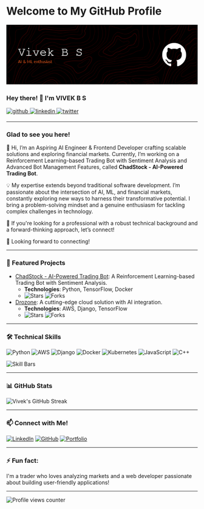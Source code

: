 # Welcome to My GitHub Profile

![Header](./vivek_banner2.png)
  
### Hey there! 👋 I'm VIVEK B S
<a href="https://github.com/astronova001" target="_blank"> 
<img src=https://img.shields.io/badge/github-%2324292e.svg?&style=for-the-badge&logo=github&logoColor=white alt=github style="margin-bottom: 5px;" /> </a>
<a href="https://linkedin.com/in/b-s-vivek" target="_blank">
<img src=https://img.shields.io/badge/linkedin-%231E77B5.svg?&style=for-the-badge&logo=linkedin&logoColor=white alt=linkedin style="margin-bottom: 5px;" />
</a>
<a href="https://twitter.com/@vivekbs01" target="_blank">
<img src=https://img.shields.io/badge/twitter-%23000000.svg?&style=for-the-badge&logo=twitter&logoColor=white alt=twitter style="margin-bottom: 5px;" />
</a>  
  
---

### Glad to see you here!  
👋 Hi, I’m an Aspiring AI Engineer & Frontend Developer crafting scalable solutions and exploring financial markets. Currently, I’m working on a Reinforcement Learning-based Trading Bot with Sentiment Analysis and Advanced Bot Management Features, called **ChadStock - AI-Powered Trading Bot**.

💡 My expertise extends beyond traditional software development. I’m passionate about the intersection of AI, ML, and financial markets, constantly exploring new ways to harness their transformative potential. I bring a problem-solving mindset and a genuine enthusiasm for tackling complex challenges in technology.

🚀 If you're looking for a professional with a robust technical background and a forward-thinking approach, let’s connect!

🔗 Looking forward to connecting!

---

### 🌟 Featured Projects
- [ChadStock - AI-Powered Trading Bot](https://github.com/astronova001/chadstock): A Reinforcement Learning-based Trading Bot with Sentiment Analysis.
  - **Technologies**: Python, TensorFlow, Docker
  - ![Stars](https://img.shields.io/github/stars/astronova001/chadstock?style=social) ![Forks](https://img.shields.io/github/forks/astronova001/chadstock?style=social)
- [Drozone](https://github.com/subhashbs36/drozone): A cutting-edge cloud solution with AI integration.
  - **Technologies**: AWS, Django, TensorFlow
  - ![Stars](https://img.shields.io/github/stars/subhashbs36/drozone?style=social) ![Forks](https://img.shields.io/github/forks/subhashbs36/drozone?style=social)

---

### 🛠️ Technical Skills
![Python](https://img.shields.io/badge/-Python-3776AB?style=flat-square&logo=python&logoColor=white) 
![AWS](https://img.shields.io/badge/-AWS-FF9900?style=flat-square&logo=amazon-aws&logoColor=white) 
![Django](https://img.shields.io/badge/-Django-092E20?style=flat-square&logo=django&logoColor=white)
![Docker](https://img.shields.io/badge/-Docker-2496ED?style=flat-square&logo=docker&logoColor=white)
![Kubernetes](https://img.shields.io/badge/-Kubernetes-326CE5?style=flat-square&logo=kubernetes&logoColor=white)
![JavaScript](https://img.shields.io/badge/-JavaScript-F7DF1E?style=flat-square&logo=javascript&logoColor=black)
![C++](https://img.shields.io/badge/-C++-00599C?style=flat-square&logo=c%2B%2B&logoColor=white)

![Skill Bars](https://github-readme-stats.vercel.app/api/top-langs/?username=astronova001&layout=compact&hide=html&theme=radical)

---

### 📊 GitHub Stats
![Vivek's GitHub Streak](https://github-readme-streak-stats.herokuapp.com/?user=astronova001&theme=radical&hide_border=true)

---

### 📫 Connect with Me!
[![LinkedIn](https://img.shields.io/badge/-B%20S%20Vivek-blue?style=flat-square&logo=linkedin&logoColor=white&link=https://www.linkedin.com/in/b-s-vivek/)](https://www.linkedin.com/in/b-s-vivek/)
[![GitHub](https://img.shields.io/badge/-astronova001-gray?style=flat-square&logo=github&logoColor=white&link=https://github.com/astronova001)](https://github.com/astronova001)
[![Portfolio](https://img.shields.io/badge/-My%20Portfolio-ff69b4?style=flat-square)](https://vivekbs.me/)

---

### ⚡ Fun fact:
I'm a trader who loves analyzing markets and a web developer passionate about building user-friendly applications!

---

![Profile views counter](https://komarev.com/ghpvc/?username=astronova001&&style=flat-square)  
<br />
